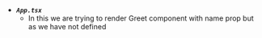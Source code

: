- ***`App.tsx`***
	-  In this we are trying to render Greet component with name prop but as we have not defined 